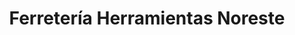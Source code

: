 ---
title: "Ferretería Herramientas Noreste"
url: /caracas/ferreteria-herramientas-noreste/
shop: hardware
---